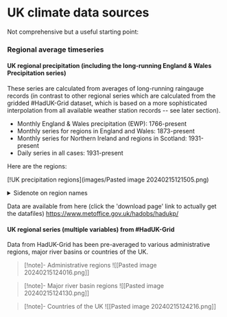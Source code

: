 # UK climate data sources

Not comprehensive but a useful starting point:

### Regional average timeseries

#### UK regional precipitation (including the long-running England & Wales Precipitation series)

These series are calculated from averages of long-running raingauge records (in contrast to other regional series which are calculated from the gridded #HadUK-Grid dataset, which is based on a more sophisticated interpolation from all available weather station records -- see later section).

- Monthly England & Wales precipitation (EWP): 1766-present
- Monthly series for regions in England and Wales: 1873-present
- Monthly series for Northern Ireland and regions in Scotland: 1931-present
- Daily series in all cases: 1931-present

Here are the regions:

[!UK precipitation regions](images/Pasted image 20240215121505.png)

<details>
<summary>Sidenote on region names</summary>

Note that in the series of publications that defined these regions, 'Central England' Precipitation (CEP) is actually called 'Central and East England' precipitation (CEEP) and this is recommended for consistency with the published literature and to avoid confusion with 'Central England Temperature' #CET which is a different region to CEEP.
</details>


Data are available from here (click the 'download page' link to actually get the datafiles)
https://www.metoffice.gov.uk/hadobs/hadukp/

#### UK regional series (multiple variables) from #HadUK-Grid 

Data from HadUK-Grid has been pre-averaged to various administrative regions, major river basins or countries of the UK.

> [!note]- Administrative regions
> ![[Pasted image 20240215124016.png]]

> [!note]- Major river basin regions
> ![[Pasted image 20240215124130.png]]

> [!note]- Countries of the UK
> ![[Pasted image 20240215124216.png]]

